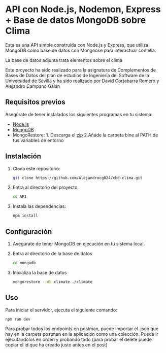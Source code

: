 # API con Node.js, Nodemon, Express + Base de datos MongoDB sobre Clima

Esta es una API simple construida con Node.js y Express, que utiliza MongoDB como base de datos con Mongoose para interactuar con ella.

La base de datos adjunta trata elementos sobre el clima

Este proyecto ha sido realizado para la asignatura de Complementos de Bases de Datos del plan de estudios de Ingeniería del Software de la Universidad de Sevilla y ha sido realizado por David Cortabarra Romero y Alejandro Campano Galán

## Requisitos previos

Asegúrate de tener instalados los siguientes programas en tu sistema:

- [Node.js](http://nodejs.org)
- [MongoDB](https://www.mongodb.com/try/download/community-kubernetes-operator)
- MongoRestore: 
      1. Descarga el [zip](https://fastdl.mongodb.org/tools/db/mongodb-database-tools-windows-x86_64-100.9.4.zip)
      2.Añáde la carpeta bine al PATH de tus variables de entorno

## Instalación

1. Clona este repositorio:

   ```bash
   git clone https://github.com/Alejandrocg024/cbd-clima.git
   ```

2. Entra al directorio del proyecto:

   ```bash
   cd API
   ```

3. Instala las dependencias:

   ```bash
   npm install
   ```

## Configuración
1. Asegúrate de tener MongoDB en ejecución en tu sistema local.

2. Entra al directorio de la base de datos

   ```bash
   cd mongodb
   ```

3. Inicializa la base de datos

   ```bash
   mongorestore --db climate ./climate
   ```

## Uso

Para iniciar el servidor, ejecuta el siguiente comando:

```bash
npm run dev
```

Para probar todos los endpoints en postman, puede importar el .json que hay en la carpeta postman en la aplicación como una colección. Puede ir ejecutandolos en orden y probando todo (para probar el delete puede copiar el id que ha creado justo antes en el post)